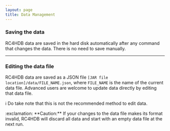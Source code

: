 ```yaml
---
layout: page
title: Data Management
---
```


### Saving the data

RC4HDB data are saved in the hard disk automatically after any command that changes the data. There is no need to save manually.

---

### Editing the data file

RC4HDB data are saved as a JSON file `[JAR file location]/data/FILE_NAME.json`, where `FILE_NAME` is the name of the current data file. Advanced users are welcome to update data directly by editing that data file.

:information_source: Do take note that this is not the recommended method to edit data.<br>

<div markdown="span" class="alert alert-warning">:exclamation: **Caution:**
If your changes to the data file makes its format invalid, RC4HDB will discard all data and start with an empty data file at the next run.
</div>
